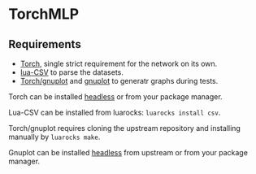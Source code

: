 # TorchMLP
## Requirements
* [Torch](https://github.com/torch/torch7), single strict requirement for the network on its own.
* [lua-CSV](https://github.com/geoffleyland/lua-csv) to parse the datasets.
* [Torch/gnuplot](https://github.com/torch/gnuplot) and [gnuplot](http://www.gnuplot.info/) to generatr graphs during tests.

Torch can be installed [headless](http://torch.ch/docs/getting-started.html#_) or from your package manager.

Lua-CSV can be installed from luarocks: `luarocks install csv`.

Torch/gnuplot requires cloning the upstream repository and installing manually by `luarocks make`.

Gnuplot can be installed [headless](http://www.gnuplot.info/download.html) from upstream or from your package manager.
